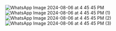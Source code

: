 ![WhatsApp Image 2024-08-06 at 4 45 45 PM](https://github.com/user-attachments/assets/3ad1e2c6-bbb8-4b23-83fd-b66db019cc89)
![WhatsApp Image 2024-08-06 at 4 45 45 PM (1)](https://github.com/user-attachments/assets/0c55c13f-5aef-4f81-915a-e2cf5061652e)
![WhatsApp Image 2024-08-06 at 4 45 45 PM (2)](https://github.com/user-attachments/assets/69395658-3d0c-44cf-bd69-787e0bdc2e5c)
![WhatsApp Image 2024-08-06 at 4 45 45 PM (3)](https://github.com/user-attachments/assets/59cdb6e6-a53c-4241-9d96-231fcfc205da)
